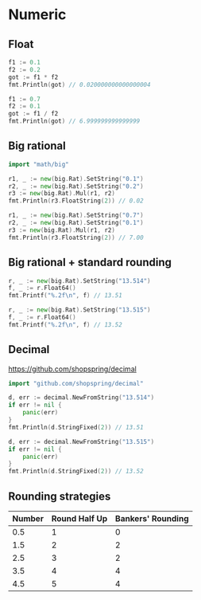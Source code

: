 # Numeric

## Float

```go
f1 := 0.1
f2 := 0.2
got := f1 * f2
fmt.Println(got) // 0.020000000000000004
```

```go
f1 := 0.7
f2 := 0.1
got := f1 / f2
fmt.Println(got) // 6.999999999999999
```

## Big rational

```go
import "math/big"
```

```go
r1, _ := new(big.Rat).SetString("0.1")
r2, _ := new(big.Rat).SetString("0.2")
r3 := new(big.Rat).Mul(r1, r2)
fmt.Println(r3.FloatString(2)) // 0.02
```

```go
r1, _ := new(big.Rat).SetString("0.7")
r2, _ := new(big.Rat).SetString("0.1")
r3 := new(big.Rat).Mul(r1, r2)
fmt.Println(r3.FloatString(2)) // 7.00
```
## Big rational + standard rounding

```go
r, _ := new(big.Rat).SetString("13.514")
f, _ := r.Float64()
fmt.Printf("%.2f\n", f) // 13.51
```

```go
r, _ := new(big.Rat).SetString("13.515")
f, _ := r.Float64()
fmt.Printf("%.2f\n", f) // 13.52
```

## Decimal

https://github.com/shopspring/decimal

```go
import "github.com/shopspring/decimal"
```

```go
d, err := decimal.NewFromString("13.514")
if err != nil {
    panic(err)
}
fmt.Println(d.StringFixed(2)) // 13.51
```

```go
d, err := decimal.NewFromString("13.515")
if err != nil {
    panic(err)
}
fmt.Println(d.StringFixed(2)) // 13.52
```

## Rounding strategies

| Number | Round Half Up | Bankers' Rounding |
|--------|---------------|-------------------|
| 0.5    | 1             | 0                 |
| 1.5    | 2             | 2                 |
| 2.5    | 3             | 2                 |
| 3.5    | 4             | 4                 |
| 4.5    | 5             | 4                 |
